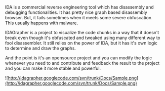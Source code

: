 IDA is a commercial reverse engineering tool which has disassembly and debugging functionalities. It has pretty nice graph based disassembly browser. But, it fails sometimes when it meets some severe obfuscation. This usually happens with malware.

IDAGrapher is a project to visualize the code chunks in a way that it doesn't break even though it's obfuscated and tweaked using many different way to fool disassembler. It still relies on the power of IDA, but it has it's own logic to determine and draw the graphs.

And the point is it's an opensource project and you can modify the logic whenever you need to and contribute and feedback the result to the project and you can make it more stable and powerful.


![http://idagrapher.googlecode.com/svn/trunk/Docs/Sample.png](http://idagrapher.googlecode.com/svn/trunk/Docs/Sample.png)
